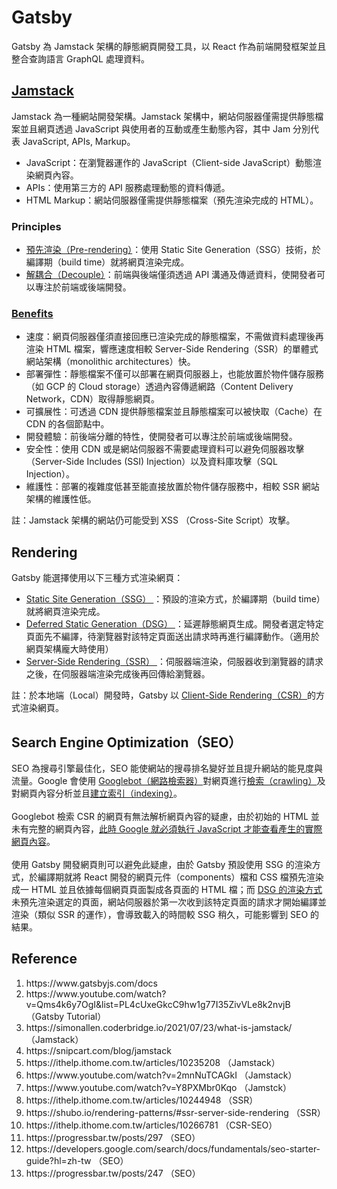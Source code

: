 # Gatsby
Gatsby 為 Jamstack 架構的靜態網頁開發工具，以 React 作為前端開發框架並且整合查詢語言 GraphQL 處理資料。
## <a href="https://jamstack.org/">Jamstack</a>
Jamstack 為一種網站開發架構。Jamstack 架構中，網站伺服器僅需提供靜態檔案並且網頁透過 JavaScript 與使用者的互動或產生動態內容，其中 Jam 分別代表 JavaScript, APIs, Markup。
- JavaScript：在瀏覽器運作的 JavaScript（Client-side JavaScript）動態渲染網頁內容。
- APIs：使用第三方的 API 服務處理動態的資料傳遞。
- HTML Markup：網站伺服器僅需提供靜態檔案（預先渲染完成的 HTML）。
### Principles
- <a href="https://jamstack.org/glossary/pre-render/">預先渲染（Pre-rendering）</a>：使用 Static Site Generation（SSG）技術，於編譯期（build time）就將網頁渲染完成。
- <a href="https://jamstack.org/glossary/decoupling/">解耦合（Decouple）</a>：前端與後端僅須透過 API 溝通及傳遞資料，使開發者可以專注於前端或後端開發。
### <a href="https://jamstack.org/why-jamstack/">Benefits</a>
- 速度：網頁伺服器僅須直接回應已渲染完成的靜態檔案，不需做資料處理後再渲染 HTML 檔案，響應速度相較 Server-Side Rendering（SSR）的單體式網站架構（monolithic architectures）快。
- 部署彈性：靜態檔案不僅可以部署在網頁伺服器上，也能放置於物件儲存服務（如 GCP 的 Cloud storage）透過內容傳遞網路（Content Delivery Network，CDN）取得靜態網頁。
- 可擴展性：可透過 CDN 提供靜態檔案並且靜態檔案可以被快取（Cache）在 CDN 的各個節點中。
- 開發體驗：前後端分離的特性，使開發者可以專注於前端或後端開發。
- 安全性：使用 CDN 或是網站伺服器不需要處理資料可以避免伺服器攻擊（Server-Side Includes (SSI) Injection）以及資料庫攻擊（SQL Injection）。
- 維護性：部署的複雜度低甚至能直接放置於物件儲存服務中，相較 SSR 網站架構的維護性低。

註：Jamstack 架構的網站仍可能受到 XSS （Cross-Site Script）攻擊。
## Rendering
Gatsby 能選擇使用以下三種方式渲染網頁：
- <a href="https://www.gatsbyjs.com/docs/conceptual/rendering-options/#static-site-generation-ssg">
    Static Site Generation（SSG）
  </a>：預設的渲染方式，於編譯期（build time）就將網頁渲染完成。
- <a href="https://www.gatsbyjs.com/docs/conceptual/rendering-options/#deferred-static-generation-dsg">
    Deferred Static Generation（DSG）
  </a>：延遲靜態網頁生成。開發者選定特定頁面先不編譯，待瀏覽器對該特定頁面送出請求時再進行編譯動作。（適用於網頁架構龐大時使用）
- <a href="https://www.gatsbyjs.com/docs/conceptual/rendering-options/#server-side-rendering-ssr">
    Server-Side Rendering（SSR）
  </a>：伺服器端渲染，伺服器收到瀏覽器的請求之後，在伺服器端渲染完成後再回傳給瀏覽器。

註：於本地端（Local）開發時，Gatsby 以 <a href="https://developers.google.com/search/docs/crawling-indexing/googlebot?hl=en">Client-Side Rendering（CSR）</a>的方式渲染網頁。
## Search Engine Optimization（SEO）
SEO 為搜尋引擎最佳化，SEO 能使網站的搜尋排名變好並且提升網站的能見度與流量。Google 會使用 <a href="https://developers.google.com/search/docs/crawling-indexing/googlebot?hl=en">Googlebot（網路檢索器）</a>對網頁進行<a href="https://developers.google.com/search/docs/fundamentals/how-search-works?hl=en#crawling">檢索（crawling）</a>及對網頁內容分析並且<a href="https://developers.google.com/search/docs/fundamentals/how-search-works?hl=en#indexing">建立索引（indexing）</a>。
<br/>
<br/>
Googlebot 檢索 CSR 的網頁有無法解析網頁內容的疑慮，由於初始的 HTML 並未有完整的網頁內容，<a href="https://developers.google.com/search/docs/crawling-indexing/javascript/javascript-seo-basics?hl=en#how-googlebot-processes-javascript">此時 Google 就必須執行 JavaScript 才能查看產生的實際網頁內容</a>。
<br/>
<br/>
使用 Gatsby 開發網頁則可以避免此疑慮，由於 Gatsby 預設使用 SSG 的渲染方式，於編譯期就將 React 開發的網頁元件（components）檔和 CSS 檔預先渲染成一 HTML 並且依據每個網頁頁面製成各頁面的 HTML 檔；而 <a href="https://www.gatsbyjs.com/blog/how-does-deferred-static-generation-affect-seo/#gatsby-skip-here">DSG 的渲染方式</a>未預先渲染選定的頁面，網站伺服器於第一次收到該特定頁面的請求才開始編譯並渲染（類似 SSR 的運作），會導致載入的時間較 SSG 稍久，可能影響到 SEO 的結果。

## Reference
<ol>
    <li>https://www.gatsbyjs.com/docs</li>
    <li>https://www.youtube.com/watch?v=Qms4k6y7OgI&list=PL4cUxeGkcC9hw1g77I35ZivVLe8k2nvjB （Gatsby Tutorial）</li>
    <li>https://simonallen.coderbridge.io/2021/07/23/what-is-jamstack/ （Jamstack）</li>
    <li>https://snipcart.com/blog/jamstack</li>
    <li>https://ithelp.ithome.com.tw/articles/10235208 （Jamstack）</li>
    <li>https://www.youtube.com/watch?v=2mnNuTCAGkI （Jamstack）</li>
    <li>https://www.youtube.com/watch?v=Y8PXMbr0Kqo （Jamstck）</li>
    <li>https://ithelp.ithome.com.tw/articles/10244948 （SSR）</li>
    <li>https://shubo.io/rendering-patterns/#ssr-server-side-rendering （SSR）</li>
    <li>https://ithelp.ithome.com.tw/articles/10266781 （CSR-SEO）</li>
    <li>https://progressbar.tw/posts/297 （SEO）</li>
    <li>https://developers.google.com/search/docs/fundamentals/seo-starter-guide?hl=zh-tw （SEO）</li>
    <li>https://progressbar.tw/posts/247 （SEO）</li>
<ol>
